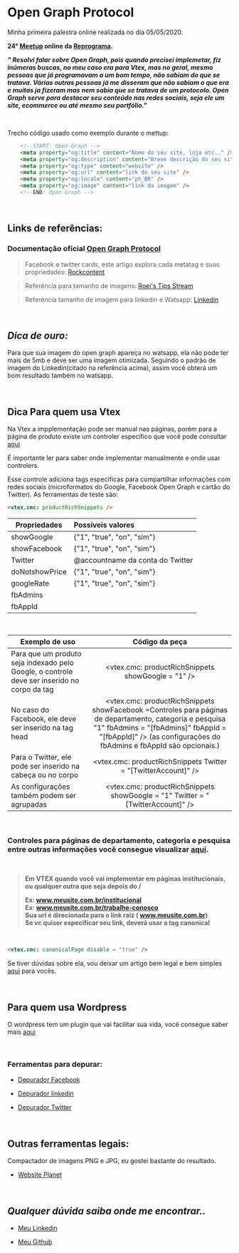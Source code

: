 # Open Graph Protocol
Minha primeira palestra online realizada no dia 05/05/2020.

**24° [Meetup](https://reprograma.com.br/meetup/) online da [Reprograma](https://reprograma.com.br/).**


***" Resolvi falar sobre Open Graph, pois quando precisei implemetar, fiz inúmeras buscas, no meu caso era para Vtex, mas no geral, mesmo pessoas que já programavam a um bom tempo, não sabiam do que se tratava. 
Várias outras pessoas já me disseram que não sabiam o que era e muitas ja fizeram mas nem sabia que se tratava de um protocolo.
Open Graph serve para destacar seu conteúdo nas redes sociais, seja ele um site, ecommerce ou até mesmo seu portfólio."***


<br>

Trecho código usado como exemplo durante o mettup:

```html
    <!--START: Open Graph -->
    <meta property="og:title" content="Nome do seu site, loja etc.." />
    <meta property="og:description" content="Breve descrição do seu site" />
    <meta property="og:type" content="website" />
    <meta property="og:url" content="link do seu site" />
    <meta property="og:locale" content="pt_BR" />
    <meta property="og:image" content="link da imagem" />
    <!--END: Open Graph -->
```

<br>

## **Links de referências:**

### Documentação oficial [Open Graph Protocol](https://ogp.me/)

> Facebook e twitter cards, este artigo explora cada metatag e suas propriedades:
[Rockcontent](https://rockcontent.com/blog/meta-tags-para-redes-sociais/)

> Referência para tamanho de imagens:
[Roei's Tips Stream](https://roei.stream/2018/11/18/ideal-open-graph-image-size-for-whatsapp-link-share/)

> Referência tamanho de imagem para linkedin e Watsapp:
[Linkedin](https://www.linkedin.com/help/linkedin/answer/46687/making-your-website-shareable-on-linkedin?lang=en)

<br>

## ***Dica de ouro:***

Para que sua imagem do open graph apareça no watsapp, ela não pode ter mais de 5mb e deve ser uma imagem otimizada. Seguindo o padrão de imagem do Linkedin(citado na referência acima), assim você obterá um bom resultado também no watsapp.

<br>

## **Dica Para quem usa Vtex**

Na Vtex a impplementação pode ser manual nas páginas, porém para a página de produto existe um controler específico que você pode consultar [aqui](https://help.vtex.com/tutorial/list-of-controls-for-templates--tutorials_563)

É importante ler para saber onde implementar manualmente e onde usar controlers.

Esse controle adiciona tags específicas para compartilhar informações com redes sociais (microformatos do Google, Facebook Open Graph e cartão do Twitter). As ferramentas de teste são:
<br>



```html
<vtex.cmc: productRichSnippets />
```

| Propriedades   |    Possíveis valores             |
|----------------|:---------------------------------|
| showGoogle     |  {"1", "true", "on", "sim"}      |
| showFacebook   |    {"1", "true", "on", "sim"}    |
| Twitter        | @accountname da conta do Twitter |
| doNotshowPrice |    {"1", "true", "on", "sim"}    |
| googleRate     |    {"1", "true", "on", "sim"}    |
| fbAdmins       |                                  |
| fbAppId	     |   

<br>

|Exemplo de uso | Código da peça |
|----------------|:--------------------------------:|
|Para que um produto seja indexado pelo Google, o controle deve ser inserido no corpo da tag|<vtex.cmc: productRichSnippets showGoogle = "1" /> |
|No caso do Facebook, ele deve ser inserido na tag head|<vtex.cmc: productRichSnippets showFacebook =Controles para páginas de departamento, categoria e pesquisa "1" fbAdmins = "[fbAdmins]" fbAppId = "[fbAppId]" /> (as configurações do fbAdmins e fbAppId são opcionais.)|
|Para o Twitter, ele pode ser inserido na cabeça ou no corpo | <vtex.cmc: productRichSnippets Twitter = "[TwitterAccount]" />|
|As configurações também podem ser agrupadas | <vtex.cmc: productRichSnippets showGoogle = "1" Twitter = "[TwitterAccount]" />

<br>

### **Controles para páginas de departamento, categoria e pesquisa entre outras informações você consegue visualizar [aqui](https://help.vtex.com/tutorial/list-of-controls-for-templates--tutorials_563).**

<br>

> <strong>Em VTEX quando você vai implementar em páginas institucionais, ou qualquer outra que seja depois do /
> 
> Ex: www.meusite.com.br/institucional <br>
> Ex: www.meusite.com.br/trabalhe-conosco <br>
> Sua url é direcionada para o link raiz ( www.meusite.com.br)<br>
> Se vc quiser especificar seu link, deverá usar a tag canonical </strong>

<br>

```html
<vtex.cmc: canonicalPage disable = "true" />
```
Se tiver dúvidas sobre ela, vou deixar um artigo bem legal e bem simples [aqui](https://help.vtex.com/known-issues/canonical-tag-on-custom-pages--70PufEhKCcgmOQo6CkAEAc) para vocês.


<br>

## **Para quem usa Wordpress**

O wordpress tem um plugin que vai facilitar sua vida, você consegue saber mais [aqui](https://wordpress.org/plugins/wp-open-graph/)

<br>


### **Ferramentas para depurar:**

- [Depurador Facebook](https://developers.facebook.com/tools/debug/)

- [Depurador linkedin](https://www.linkedin.com/post-inspector/)

- [Depurador Twitter](https://cards-dev.twitter.com/validator)

<br>


## **Outras ferramentas legais:**

Compactador de imagens PNG e JPG, eu gostei bastante do resultado.
- [Website Planet](https://www.websiteplanet.com/pt-br/webtools/imagecompressor/)


<br>

## ***Qualquer dúvida saiba onde me encontrar..***

- [Meu Linkedin](https://www.linkedin.com/in/hellenbrunelli/)

- [Meu Github](https://github.com/HellenBrunelli)




